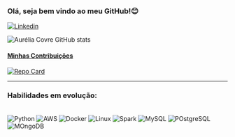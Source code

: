 ### Olá, seja bem vindo ao meu GitHub!😊

[![Linkedin](https://img.shields.io/badge/LinkedIn-0077B5?style=for-the-badge&logo=linkedin&logoColor=white)](https://www.linkedin.com/in/aurelia-covre/)

![Aurélia Covre GitHub stats](https://github-readme-stats.vercel.app/api?username=aureliacovre&show_icons=true&theme=radical)
<a href="https://github.com/aureliacovre">
</div>

#### Minhas Contribuições 
[![Repo Card](https://github-readme-stats.vercel.app/api/pin/?username=AureliaCovre&repo=PROJETO_FILMFRAME&bg_color=000&border_color=FF90C5&show_icons=true&icon_color=FF90C5&title_color=FF90C5&text_color=FFF)](https://github.com/JoaoVictorGuimaraesUFJF/Projeto_Final)



---

### Habilidades em evolução:
<div style="display: inline_block"><br/>
   <img align="center" alt="Python" src="https://img.shields.io/badge/Python-14354C?style=for-the-badge&logo=python&logoColor=white"/>
   <img align="center" alt="AWS" src="https://img.shields.io/badge/Amazon_AWS-FF9900?style=for-the-badge&logo=amazonaws&logoColor=white"/>
   <img align="center" alt="Docker" src="https://img.shields.io/badge/Docker-2CA5E0?style=for-the-badge&logo=docker&logoColor=white"/>
   <img align="center" alt="Linux" src="https://img.shields.io/badge/Linux-FCC624?style=for-the-badge&logo=linux&logoColor=black"/>
   <img align="center" alt="Spark" src="https://img.shields.io/badge/Apache_Spark-FFFFFF?style=for-the-badge&logo=apachespark&logoColor=#E35A16"/>
   <img align="center" alt="MySQL" src="https://img.shields.io/badge/MySQL-00000F?style=for-the-badge&logo=mysql&logoColor=white"/>
   <img align="center" alt="POstgreSQL" src="https://img.shields.io/badge/PostgreSQL-316192?style=for-the-badge&logo=postgresql&logoColor=white"/>
   <img align="center" alt="MOngoDB" src="https://img.shields.io/badge/MongoDB-4EA94B?style=for-the-badge&logo=mongodb&logoColor=white"/>
</div><br/>


